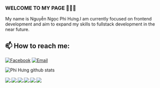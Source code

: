### WELCOME TO MY PAGE 👋👋👋
My name is Nguyễn Ngọc Phi Hưng.I am currently focused on frontend development and aim to expand my skills to fullstack development in the near future.
## 📫 How to reach me: 

[![Facebook](https://img.shields.io/badge/Facebook-%231877F2.svg?logo=Facebook&logoColor=white)](https://facebook.com/https://github.com/phihung2752/Fastfood/tree/master) [![Email](https://img.shields.io/badge/-Stackoverflow-FE7A16?logo=stack-overflow&logoColor=white)](https://stackoverflow.com/users/25661442/phi-h%c6%b0ng-nguy%e1%bb%85n) 

  <!--tokyonight-->
![Phi Hưng github stats](https://github-readme-stats-git-masterrstaa-rickstaa.vercel.app/api?username=phihung2752&show_icons=true&theme=holi&hide=contribs,prs,issues)


<a href="https://github.com/phihung2752/Music-streaming-application">
  <!-- Change the `github-readme-stats.anuraghazra1.vercel.app` to `github-readme-stats.vercel.app`  -->
  <img align="center" src="https://github-readme-stats.anuraghazra1.vercel.app/api/pin/?username=phihung2752&repo=Music-streaming-application&theme=algolia" />
</a>

<a href="https://github.com/phihung2752/Recruitment-Management">
  <!-- Change the `github-readme-stats.anuraghazra1.vercel.app` to `github-readme-stats.vercel.app`  -->
  <img align="center" src="https://github-readme-stats.anuraghazra1.vercel.app/api/pin/?username=phihung2752&repo=Recruitment-Management&theme=dracula" />
</a>   

<a href="https://github.com/phihung2752/Car-booking-application">
    <img align="center" src="https://github-readme-stats.anuraghazra1.vercel.app/api/pin/?username=phihung2752&repo=Car-booking-application&theme=radical"/>
</a>

<a href="https://github.com/phihung2752/Build-LinkedIn-">
    <img align="center" src="https://github-readme-stats.anuraghazra1.vercel.app/api/pin/?username=phihung2752&repo=Build-LinkedIn-&theme=synthwave"/>
</a>
<a href="https://github.com/phihung2752/a-Hulu-Clone-with-REACT.JS">
    <img align="center" src="https://github-readme-stats.anuraghazra1.vercel.app/api/pin/?username=phihung2752&repo=a-Hulu-Clone-with-REACT.JS&theme=tokyonight"/>
</a>

<a href="https://github.com/phihung2752/Fastfood">
  <!-- Change the `github-readme-stats.anuraghazra1.vercel.app` to `github-readme-stats.vercel.app`  -->
  <img align="center" src="https://github-readme-stats.anuraghazra1.vercel.app/api/pin/?username=phihung2752&repo=Fastfood&theme=prussian" />
</a>   

<!--  https://github.com/anuraghazra/github-readme-stats/blob/master/themes/README.md -->


